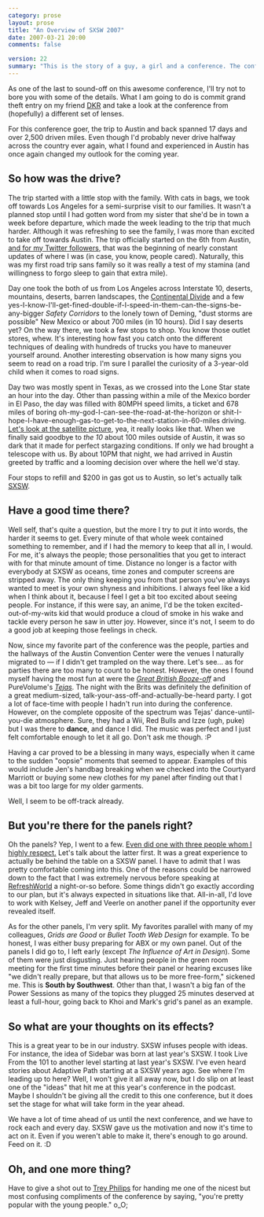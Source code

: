 ```yaml
---
category: prose
layout: prose
title: "An Overview of SXSW 2007"
date: 2007-03-21 20:00
comments: false

version: 22
summary: "This is the story of a guy, a girl and a conference. The conference was SXSW in Austin, TX and the story is about the journey from their home in San Jose to Austin, and back. It was long and boring drive, which was eclipsed by an awesome conference."
---
```


As one of the last to sound-off on this awesome conference, I'll try not to bore you with some of the details. What I am going to do is commit grand theft entry on my friend [DKR][1] and take a look at the conference from (hopefully) a different set of lenses.

For this conference goer, the trip to Austin and back spanned 17 days and over 2,500 driven miles. Even though I'd probably never drive halfway across the country ever again, what I found and experienced in Austin has once again changed my outlook for the coming year.

## So how was the drive?

The trip started with a little stop with the family. With cats in bags, we took off towards Los Angeles for a semi-surprise visit to our families. It wasn't a planned stop until I had gotten word from my sister that she'd be in town a week before departure, which made the week leading to the trip that much harder. Although it was refreshing to see the family, I was more than excited to take off towards Austin. The trip officially started on the 6th from Austin, [and for my Twitter followers][2], that was the beginning of nearly constant updates of where I was (in case, you know, people cared). Naturally, this was my first road trip sans family so it was really a test of my stamina (and willingness to forgo sleep to gain that extra mile).

Day one took the both of us from Los Angeles across Interstate 10, deserts, mountains, deserts, barren landscapes, the [Continental Divide][3] and a few yes-I-know-I'll-get-fined-double-if-I-speed-in-them-can-the-signs-be-any-bigger _Safety Corridors_ to the lonely town of Deming, "dust storms are possible" New Mexico or about 700 miles (in 10 hours). Did I say deserts yet? On the way there, we took a few stops to shop. You know those outlet stores, whew. It's interesting how fast you catch onto the different techniques of dealing with hundreds of trucks you have to maneuver yourself around. Another interesting observation is how many signs you seem to read on a road trip. I'm sure I parallel the curiosity of a 3-year-old child when it comes to road signs.

Day two was mostly spent in Texas, as we crossed into the Lone Star state an hour into the day. Other than passing within a mile of the Mexico border in El Paso, the day was filled with 80MPH speed limits, a ticket and 678 miles of boring oh-my-god-I-can-see-the-road-at-the-horizon or shit-I-hope-I-have-enough-gas-to-get-to-the-next-station-in-60-miles driving. [Let's look at the satellite picture][4], yea, it really looks like that. When we finally said goodbye to _the 10_ about 100 miles outside of Austin, it was so dark that it made for perfect stargazing conditions. If only we had brought a telescope with us. By about 10PM that night, we had arrived in Austin greeted by traffic and a looming decision over where the hell we'd stay.

Four stops to refill and $200 in gas got us to Austin, so let's actually talk [SXSW][5].

## Have a good time there?

Well self, that's quite a question, but the more I try to put it into words, the harder it seems to get. Every minute of that whole week contained something to remember, and if I had the memory to keep that all in, I would. For me, it's always the people; those personalities that you get to interact with for that minute amount of time. Distance no longer is a factor with everybody at SXSW as oceans, time zones and computer screens are stripped away. The only thing keeping you from that person you've always wanted to meet is your own shyness and inhibitions. I always feel like a kid when I think about it, because I feel I get a bit too excited about seeing people. For instance, if this were say, an anime, I'd be the token excited-out-of-my-wits kid that would produce a cloud of smoke in his wake and tackle every person he saw in utter joy. However, since it's not, I seem to do a good job at keeping those feelings in check.

Now, since my favorite part of the conference was the people, parties and the hallways of the Austin Convention Center were the venues I naturally migrated to &mdash; if I didn't get trampled on the way there. Let's see... as for parties there are too many to count to be honest. However, the ones I found myself having the most fun at were the _[Great British Booze-off][6]_ and PureVolume's _[Tejas][7]_. The night with the Brits was definitely the definition of a great medium-sized, talk-your-ass-off-and-actually-be-heard party. I got a lot of face-time with people I hadn't run into during the conference. However, on the complete opposite of the spectrum was Tejas' dance-until-you-die atmosphere. Sure, they had a Wii, Red Bulls and Izze (ugh, puke) but I was there to **dance**, and dance I did. The music was perfect and I just felt comfortable enough to let it all go. Don't ask me though. :P

Having a car proved to be a blessing in many ways, especially when it came to the sudden "oopsie" moments that seemed to appear. Examples of this would include Jen's handbag breaking when we checked into the Courtyard Marriott or buying some new clothes for my panel after finding out that I was a bit too large for my older garments.

Well, I seem to be off-track already.

## But you're there for the panels right?

Oh the panels? Yep, I went to a few. [Even did one with three people whom I highly respect.][8] Let's talk about the latter first. It was a great experience to actually be behind the table on a SXSW panel. I have to admit that I was pretty comfortable coming into this. One of the reasons could be narrowed down to the fact that I was extremely nervous before speaking at [RefreshWorld][9] a night-or-so before. Some things didn't go exactly according to our plan, but it's always expected in situations like that. All-in-all, I'd love to work with Kelsey, Jeff and Veerle on another panel if the opportunity ever revealed itself.

As for the other panels, I'm very split. My favorites parallel with many of my colleagues, _Grids are Good_ or _Bullet Tooth Web Design_ for example. To be honest, I was either busy preparing for ABX or my own panel. Out of the panels I did go to, I left early (except _The Influence of Art in Design_). Some of them were just disgusting. Just hearing people in the green room meeting for the first time minutes before their panel or hearing excuses like "we didn't really prepare, but that allows us to be more free-form," sickened me. This is **South by Southwest**. Other than that, I wasn't a big fan of the Power Sessions as many of the topics they plugged 25 minutes deserved at least a full-hour, going back to Khoi and Mark's grid's panel as an example.

## So what are your thoughts on its effects?

This is a great year to be in our industry. SXSW infuses people with ideas. For instance, the idea of Sidebar was born at last year's SXSW. I took Live From the 101 to another level starting at last year's SXSW. I've even heard stories about Adaptive Path starting at a SXSW years ago. See where I'm leading up to here? Well, I won't give it all away now, but I do slip on at least one of the "ideas" that hit me at this year's conference in the podcast. Maybe I shouldn't be giving all the credit to this one conference, but it does set the stage for what will take form in the year ahead.

We have a lot of time ahead of us until the next conference, and we have to rock each and every day. SXSW gave us the motivation and now it's time to act on it. Even if you weren't able to make it, there's enough to go around. Feed on it. :D

## Oh, and one more thing?
Have to give a shot out to [Trey Philips][10] for handing me one of the nicest but most confusing compliments of the conference by saying, "you're pretty popular with the young people." o_O;

[1]: http://dkeithrobinson.com/
[2]: http://twitter.com/bryanveloso/
[3]: http://en.wikipedia.org/wiki/Continental_divide
[4]: http://maps.google.com/maps?f=q&hl=en&q=Deming,+NM+to+Austin,+TX&layer=&sll=33.024535,-113.000591&sspn=16.985767,17.050781&ie=UTF8&z=6&ll=31.240985,-102.744141&spn=17.316636,17.050781&t=h&om=1
[5]: http://sxsw.com/interactive/
[6]: http://upcoming.org/event/144002/
[7]: http://www.purevolume.com/promotions/tejas2007/indoors
[8]: http://designworkflows.com/
[9]: http://www.refreshingcities.org/
[10]: http://www.treyp.com/
